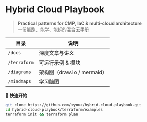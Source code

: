 # Hybrid Cloud Playbook

> **Practical patterns for CMP, IaC & multi-cloud architecture**  
> 一份能跑、能学、能拆的混合云手册

| 目录 | 说明 |
| ---- | ---- |
| `/docs` | 深度文章与讲义 |
| `/terraform` | 可运行示例 & 模块 |
| `/diagrams` | 架构图（draw.io / mermaid） |
| `/mindmaps` | 学习脑图 |

📖 **快速开始**

```bash
git clone https://github.com/<you>/hybrid-cloud-playbook.git
cd hybrid-cloud-playbook/terraform/examples
terraform init && terraform plan
